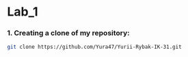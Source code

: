 # Lab_1
### 1. Creating a clone of my repository:
```sh
git clone https://github.com/Yura47/Yurii-Rybak-IK-31.git
``` 